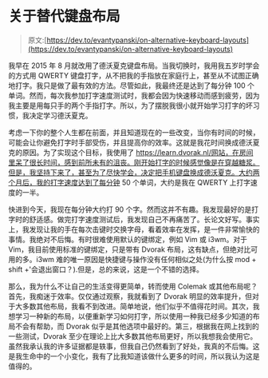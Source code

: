 # 关于替代键盘布局

> 原文:[https://dev.to/evantypanski/on-alternative-keyboard-layouts](https://dev.to/evantypanski/on-alternative-keyboard-layouts)

我早在 2015 年 8 月就改用了德沃夏克键盘布局。当我切换时，我用我五岁时学会的方式用 QWERTY 键盘打字，从不把我的手指放在家庭行上，甚至从不试图正确地打字。我只是做了最有效的方法。尽管如此，我最终还是达到了每分钟 100 个单词。然而，每次我参加打字速度测试时，我都会因为快速移动而感到疲劳，因为我主要是用每只手的两个手指打字。所以，为了摆脱我很小就开始学习打字的坏习惯，我决定学习德沃夏克。

考虑一下你的整个人生都在前面，并且知道现在的一些改变，当你有时间的时候，可能会让你避免打字时手部受伤，并且提高你的效率。这就是我花时间换成德沃夏克的原因。为了实现这个目标，我使用了 https://learn.dvorak.nl/网站，在房间里呆了很长时间，感到前所未有的沮丧。刚开始打字的时候感觉像是在穿越糖浆。但是，我坚持下来了，甚至为了尽快学会，决定把手机键盘换成德沃夏克。大约两个月后，我的打字速度达到了每分钟 50 个单词，大约是我在 QWERTY 上打字速度的一半。

快进到今天，我现在每分钟大约打 90 个字。然而这并不有趣。我发现最好的是打字时的舒适感。做完打字速度测试后，我发现自己不再痛苦了。长论文好写。事实上，我发现让我的手在每次击键时交换字母，看着效率在发挥，是一件非常愉快的事情。我绝对不后悔。有时很难使用默认的键绑定，例如 Vim 或 i3wm。对于 Vim，我目前使用标准的键绑定，只是带有 Dvorak 布局，这有缺点，但绝对比可用的多。i3wm 难的唯一原因是快捷键与操作没有任何相似之处(为什么按 mod + shift +'会退出窗口？).但是，总的来说，这是一个不错的选择。

那么，我为什么不让自己的生活变得更简单，转而使用 Colemak 或其他布局呢？首先，我痴迷于效率。仅仅通过观察，我就看到了 Dvorak 明显的效率提升，但对于大多数其他布局，我看不到改进。简单地说，他们似乎不值得花时间。其次，我想学习一种新的布局，以便重新学习如何打字，所以使用一种我已经多少知道的布局不会有帮助，而 Dvorak 似乎是其他选项中最好的。第三，根据我在网上找到的一些测试，Dvorak 至少在理论上比大多数其他布局更好，所以我想我会使用它。虽然我承认我的许多证据都是轶事，但我自己仍然看到了好处，我真的不后悔。这是我生命中的一个小变化，我有了比我知道该做什么更多的时间，所以我认为这是值得的。